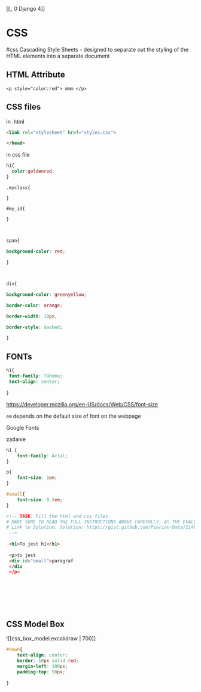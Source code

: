 [[_ 0 Django 4]]


# CSS
#css 
Cascading Style Sheets - designed to separate out the styling of the HTML elements into a separate document

## HTML Attribute
`<p style="color:red"> mmm </p>`

## CSS files
in .html
```html
<link rel="stylesheet" href="styles.css">

</head>
```
in css file
```css
h1{
  color:goldenrod;
}
```

```csss
.myclass{

}

#my_id{

}
```

```css
  

span{

background-color: red;

}

  

div{

background-color: greenyellow;

border-color: orange;

border-width: 10px;

border-style: dashed;

}
```


## FONTs
```css
h1{
 font-family: Tahoma;
 text-align: center;
 
}
```

https://developer.mozilla.org/en-US/docs/Web/CSS/font-size

`em` depends on the default size of font on the webpage

Google Fonts

zadanie
```css
h1 {
    font-family: Arial;
}

p{
    font-size: 1em;
}

#small{
    font-size: 0.5em;
}
```

```html
<!-- TASK: Fill the html and css files.
# MAKE SURE TO READ THE FULL INSTRUCTIONS ABOVE CAREFULLY, AS THE EVALUATION SCRIPT IS VERY STRICT.
# Link to Solution: Solution: https://gist.github.com/Pierian-Data/114b027131f6ec58392657ca14191b81
 -->
 
 <h1>To jest h1</h1>
 
 <p>to jest 
 <div id="small">paragraf
 </div
 </p>
 
 
 
 
 
 
```

## CSS Model Box
![[css_box_model.excalidraw | 700]]

```css
#down{
	text-align: center;
	border: 10px solid red;
	margin-left: 100px;
	padding-top: 50px;
	
}
```






